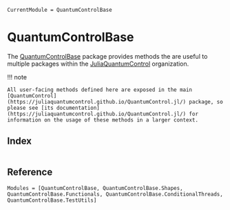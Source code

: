 ```@meta
CurrentModule = QuantumControlBase
```

# QuantumControlBase

The [QuantumControlBase](https://github.com/JuliaQuantumControl/QuantumControlBase.jl) package provides methods the are useful to multiple packages within the [JuliaQuantumControl](https://github.com/juliaquantumcontrol) organization.

!!! note

    All user-facing methods defined here are exposed in the main [QuantumControl](https://juliaquantumcontrol.github.io/QuantumControl.jl/) package, so please see [its documentation](https://juliaquantumcontrol.github.io/QuantumControl.jl/) for information on the usage of these methods in a larger context.


## Index

```@index
```

## Reference

```@autodocs
Modules = [QuantumControlBase, QuantumControlBase.Shapes, QuantumControlBase.Functionals, QuantumControlBase.ConditionalThreads, QuantumControlBase.TestUtils]
```
